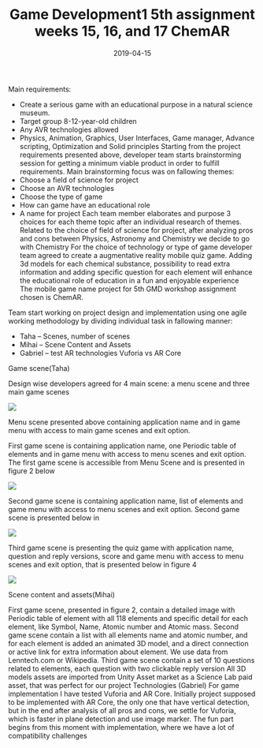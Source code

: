 ﻿---
layout: post
title: "Game Development1 5th assignment weeks 15, 16, and 17 ChemAR"
date: 2019-04-15
---


Main requirements:
-	Create a serious game with an educational purpose in a natural science museum.
-	Target group 8-12-year-old children
-	Any AVR technologies allowed
-	Physics, Animation, Graphics, User Interfaces, Game manager, Advance scripting, Optimization and Solid principles
Starting from the project requirements presented above, developer team starts brainstorming session for getting a minimum viable product in order to fulfill requirements.
Main brainstorming focus was on fallowing themes: 
-	Choose a field of science for project
-	Choose an AVR technologies 
-	Choose the type of game
-	How can game have an educational role
-	A name for project
Each team member elaborates and purpose 3 choices for each theme topic after an individual research of themes.  
Related to the choice of field of science for project, after analyzing pros and cons between Physics, Astronomy and Chemistry we decide to go with Chemistry 
For the choice of technology or type of game developer team agreed to create a augmentative reality mobile quiz game.
Adding 3d models for each chemical substance, possibility to read extra information and adding specific question for each element will enhance the educational role of education in a fun and enjoyable experience  
The mobile game name project for 5th GMD workshop assignment chosen is ChemAR. 


Team start working on project design and implementation using one agile working methodology by dividing individual task in fallowing manner:
-	Taha – Scenes, number of scenes  
-	Mihai – Scene Content and Assets  
-	Gabriel – test AR technologies Vuforia vs AR Core	



Game scene(Taha)

Design wise developers agreed for 4 main scene: a menu scene and three main game scenes

<img src="../../../images/fifth/1.jpg">

Menu scene presented above containing application name and in game menu with access to main game scenes and exit option.



First game scene is containing application name, one Periodic table of elements and in game menu with access to menu scenes and exit option. The first game scene is accessible from Menu Scene and is presented in figure 2 below

<img src="../../../images/fifth/2.jpg">

Second game scene is containing application name, list of elements and game menu with access to menu scenes and exit option. Second game scene is presented below in 

<img src="../../../images/fifth/3.jpg">

Third game scene is presenting the quiz game with application name, question and reply versions, score and  game menu with access to menu scenes and exit option, that is presented below in figure 4

<img src="../../../images/fifth/4.jpg">


Scene content and assets(Mihai)

First game scene, presented in figure 2, contain a detailed image with Periodic table of element with all 118 elements and specific detail for each element, like Symbol, Name, Atomic number and Atomic mass.
Second game scene contain a list with all elements name and atomic number, and for each element is added an animated 3D model, and a direct connection or active link for extra information about element. We use data from Lenntech.com or Wikipedia.
Third game scene contain a set of 10 questions related to elements, each question with two clickable reply version
All 3D models assets are imported from Unity Asset market as a Science Lab paid asset, that was perfect for our project
Technologies (Gabriel)
For game implementation I have tested Vuforia and AR Core.
Initially project supposed to be implemented with AR Core, the only one that have vertical detection, but in the end after analysis of all pros and cons, we settle for Vuforia, which is faster in plane detection and use image marker.
The fun part begins from this moment with implementation, where we have a lot of compatibility challenges 



